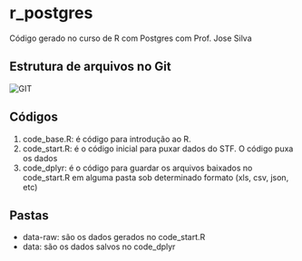 # r_postgres
Código gerado no curso de R com Postgres com Prof. Jose Silva

## Estrutura de arquivos no Git

![GIT](https://i.imgur.com/gCHlOvh.png)

## Códigos

1. code_base.R: é código para introdução ao R.
2. code_start.R: é o código inicial para puxar dados do STF. O código puxa os dados 
3. code_dplyr: é o código para guardar os arquivos baixados no code_start.R em alguma pasta sob determinado formato (xls, csv, json, etc)


## Pastas

* data-raw: são os dados gerados no code_start.R
* data: são os dados salvos no code_dplyr
